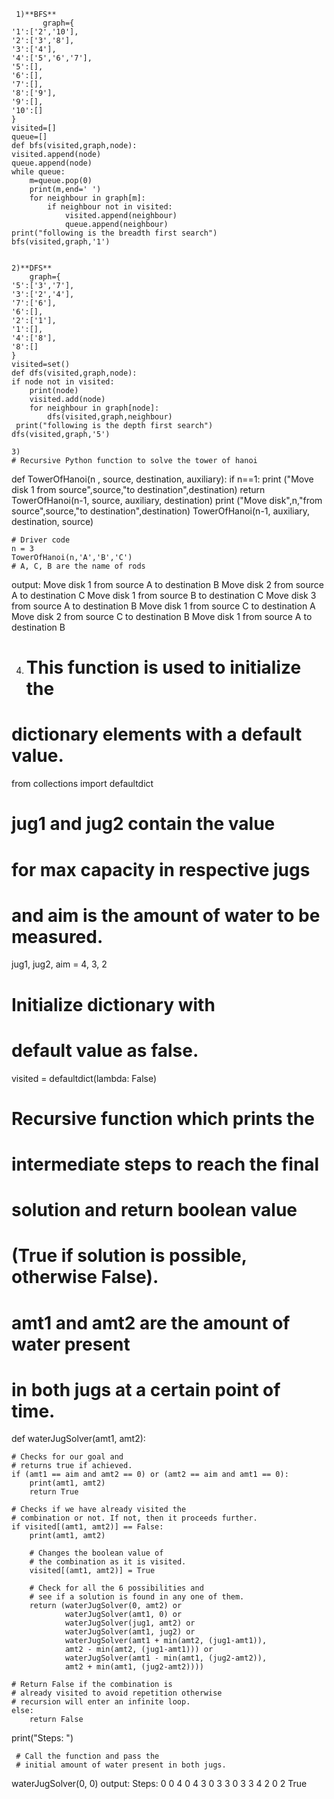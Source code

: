      1)**BFS**
           graph={
    '1':['2','10'],
    '2':['3','8'],
    '3':['4'],
    '4':['5','6','7'],
    '5':[],
    '6':[],
    '7':[], 
    '8':['9'], 
    '9':[],
    '10':[]    
    }
    visited=[]
    queue=[]
    def bfs(visited,graph,node):
    visited.append(node)
    queue.append(node)
    while queue:
        m=queue.pop(0)
        print(m,end=' ')
        for neighbour in graph[m]:
            if neighbour not in visited:
                visited.append(neighbour)
                queue.append(neighbour)
    print("following is the breadth first search")
    bfs(visited,graph,'1')
         
         
    2)**DFS**       
        graph={
    '5':['3','7'],
    '3':['2','4'],
    '7':['6'],
    '6':[],
    '2':['1'],
    '1':[],
    '4':['8'], 
    '8':[]    
    }
    visited=set()
    def dfs(visited,graph,node):
    if node not in visited:
        print(node)
        visited.add(node)
        for neighbour in graph[node]:
            dfs(visited,graph,neighbour)
     print("following is the depth first search")
    dfs(visited,graph,'5')
    
    3)
    # Recursive Python function to solve the tower of hanoi
def TowerOfHanoi(n , source, destination, auxiliary):
    if n==1:
        print ("Move disk 1 from source",source,"to destination",destination)
        return
    TowerOfHanoi(n-1, source, auxiliary, destination)
    print ("Move disk",n,"from source",source,"to destination",destination)
    TowerOfHanoi(n-1, auxiliary, destination, source)
         
    # Driver code
    n = 3
    TowerOfHanoi(n,'A','B','C')
    # A, C, B are the name of rods
 output:
 Move disk 1 from source A to destination B
Move disk 2 from source A to destination C
Move disk 1 from source B to destination C
Move disk 3 from source A to destination B
Move disk 1 from source C to destination A
Move disk 2 from source C to destination B
Move disk 1 from source A to destination B

4)
     # This function is used to initialize the 
# dictionary elements with a default value.
from collections import defaultdict
  
# jug1 and jug2 contain the value 
# for max capacity in respective jugs 
# and aim is the amount of water to be measured. 
jug1, jug2, aim = 4, 3, 2
  
# Initialize dictionary with 
# default value as false.
visited = defaultdict(lambda: False)
  
# Recursive function which prints the 
# intermediate steps to reach the final 
# solution and return boolean value 
# (True if solution is possible, otherwise False).
# amt1 and amt2 are the amount of water present 
# in both jugs at a certain point of time.
def waterJugSolver(amt1, amt2): 
  
    # Checks for our goal and 
    # returns true if achieved.
    if (amt1 == aim and amt2 == 0) or (amt2 == aim and amt1 == 0):
        print(amt1, amt2)
        return True
      
    # Checks if we have already visited the
    # combination or not. If not, then it proceeds further.
    if visited[(amt1, amt2)] == False:
        print(amt1, amt2)
      
        # Changes the boolean value of
        # the combination as it is visited. 
        visited[(amt1, amt2)] = True
      
        # Check for all the 6 possibilities and 
        # see if a solution is found in any one of them.
        return (waterJugSolver(0, amt2) or
                waterJugSolver(amt1, 0) or
                waterJugSolver(jug1, amt2) or
                waterJugSolver(amt1, jug2) or
                waterJugSolver(amt1 + min(amt2, (jug1-amt1)),
                amt2 - min(amt2, (jug1-amt1))) or
                waterJugSolver(amt1 - min(amt1, (jug2-amt2)),
                amt2 + min(amt1, (jug2-amt2))))
      
    # Return False if the combination is 
    # already visited to avoid repetition otherwise
    # recursion will enter an infinite loop.
    else:
        return False
  
print("Steps: ")
  
     # Call the function and pass the
     # initial amount of water present in both jugs.
waterJugSolver(0, 0)
output:
Steps: 
0 0
4 0
4 3
0 3
3 0
3 3
4 2
0 2
True

